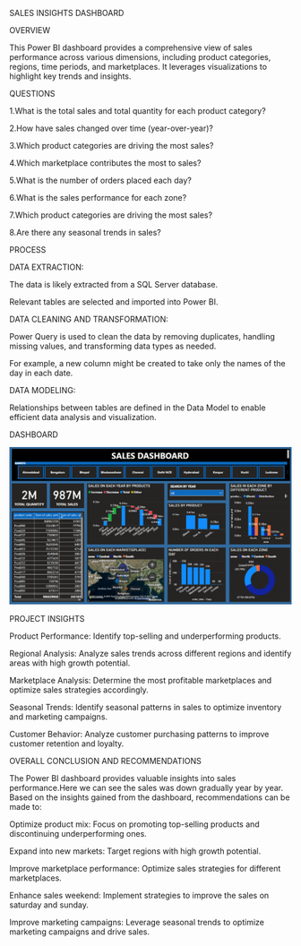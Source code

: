 SALES INSIGHTS DASHBOARD

OVERVIEW

This Power BI dashboard provides a comprehensive view of sales performance across various dimensions, including product categories, regions, time periods, and marketplaces. It leverages visualizations to highlight key trends and insights.

QUESTIONS

1.What is the total sales and total quantity for each product category?

2.How have sales changed over time (year-over-year)?

3.Which product categories are driving the most sales?

4.Which marketplace contributes the most to sales?

5.What is the number of orders placed each day?

6.What is the sales performance for each zone?

7.Which product categories are driving the most sales?

8.Are there any seasonal trends in sales?



PROCESS

DATA EXTRACTION:

The data is likely extracted from a SQL Server database.

Relevant tables are selected and imported into Power BI.

DATA CLEANING AND TRANSFORMATION:

Power Query is used to clean the data by removing duplicates, handling missing values, and transforming data types as needed.

For example, a new column might be created to take only the names of the day in each date.

DATA MODELING:

Relationships between tables are defined in the Data Model to enable efficient data analysis and visualization.

DASHBOARD

![image_alt](https://github.com/sivaharitha-s/sales_insights_powerBI_projects/blob/f7119faf7ed253d23dbb1342a916461b36dc74ab/Screenshot%202024-12-30%20210757.png)


PROJECT INSIGHTS

Product Performance: Identify top-selling and underperforming products.

Regional Analysis: Analyze sales trends across different regions and identify areas with high growth potential.

Marketplace Analysis: Determine the most profitable marketplaces and optimize sales strategies accordingly.

Seasonal Trends: Identify seasonal patterns in sales to optimize inventory and marketing campaigns.

Customer Behavior: Analyze customer purchasing patterns to improve customer retention and loyalty.

OVERALL CONCLUSION AND RECOMMENDATIONS

The Power BI dashboard provides valuable insights into sales performance.Here we can see the sales was down gradually year by year. Based on the insights gained from the dashboard, recommendations can be made to:

Optimize product mix: Focus on promoting top-selling products and discontinuing underperforming ones.

Expand into new markets: Target regions with high growth potential.

Improve marketplace performance: Optimize sales strategies for different marketplaces.

Enhance sales weekend: Implement strategies to improve the sales on saturday and sunday.

Improve marketing campaigns: Leverage seasonal trends to optimize marketing campaigns and drive sales.

